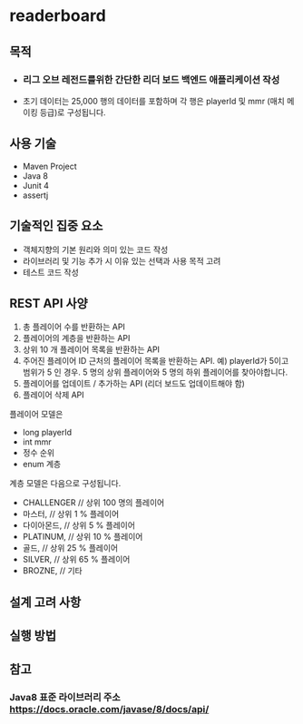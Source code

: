 # readerboard
목적
---
- ### 리그 오브 레전드를위한 간단한 리더 보드 백엔드 애플리케이션 작성
- 초기 데이터는 25,000 행의 데이터를 포함하며 각 행은 playerId 및 mmr (매치 메이킹 등급)로 구성됩니다.

사용 기술
---
- Maven Project
- Java 8
- Junit 4
- assertj

기술적인 집중 요소
---
- 객체지향의 기본 원리와 의미 있는 코드 작성
- 라이브러리 및 기능 추가 시 이유 있는 선택과 사용 목적 고려
- 테스트 코드 작성

REST API 사양
---
1. 총 플레이어 수를 반환하는 API
2. 플레이어의 계층을 반환하는 API
3. 상위 10 개 플레이어 목록을 반환하는 API
4. 주어진 플레이어 ID 근처의 플레이어 목록을 반환하는 API. 
예) playerId가 5이고 범위가 5 인 경우. 5 명의 상위 플레이어와 5 명의 하위 플레이어를 찾아야합니다.
5. 플레이어를 업데이트 / 추가하는 API (리더 보드도 업데이트해야 함)
6. 플레이어 삭제 API

플레이어 모델은
- long playerId
- int mmr
- 정수 순위
- enum 계층

계층 모델은 다음으로 구성됩니다.
- CHALLENGER // 상위 100 명의 플레이어
- 마스터, // 상위 1 % 플레이어
- 다이아몬드, // 상위 5 % 플레이어
- PLATINUM, // 상위 10 % 플레이어
- 골드, // 상위 25 % 플레이어
- SILVER, // 상위 65 % 플레이어
- BROZNE, // 기타

설계 고려 사항
---

실행 방법
---

참고
---
### **Java8 표준 라이브러리 주소** <br/> https://docs.oracle.com/javase/8/docs/api/